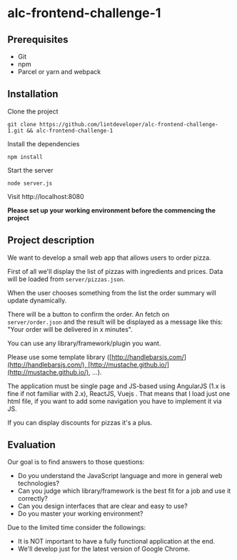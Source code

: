# alc-frontend-challenge-1

## Prerequisites
- Git
- npm
- Parcel or yarn and webpack

## Installation

Clone the project

    git clone https://github.com/lintdeveloper/alc-frontend-challenge-1.git && alc-frontend-challenge-1

Install the dependencies

    npm install

Start the server 

    node server.js

Visit http://localhost:8080

**Please set up your working environment before the commencing the project**

## Project description

We want to develop a small web app that allows users to order pizza.

First of all we'll display the list of pizzas with ingredients and prices. Data will be loaded from `server/pizzas.json`.

When the user chooses something from the list the order summary will update dynamically.

There will be a button to confirm the order. An fetch on 
`server/order.json` and the result will be displayed as a message like this: "Your order will be delivered in x minutes".

You can use any library/framework/plugin you want.

Please use some template library ([http://handlebarsjs.com/](http://handlebarsjs.com/), [http://mustache.github.io/](http://mustache.github.io/), ...).

The application must be single page and JS-based using AngularJS (1.x is fine if not familiar with 2.x), ReactJS, Vuejs . That means that I load just one html file, if you want to add some navigation you have to implement it via JS.

If you can display discounts for pizzas it's a plus.

## Evaluation

Our goal is to find answers to those questions:

- Do you understand the JavaScript language and more in general web technologies?
- Can you judge which library/framework is the best fit for a job and use it correctly?
- Can you design interfaces that are clear and easy to use?
- Do you master your working environment?

Due to the limited time consider the followings:

- It is NOT important to have a fully functional application at the end.
- We'll develop just for the latest version of Google Chrome.
